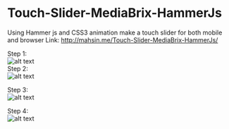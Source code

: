 # Touch-Slider-MediaBrix-HammerJs
Using Hammer js and CSS3 animation make a touch slider for both mobile and browser
Link: http://mahsin.me/Touch-Slider-MediaBrix-HammerJs/

Step 1: <br>
![alt text](http://mahsin-islam.github.io/Touch-Slider-MediaBrix-HammerJs/assets/step1.jpg)
<br>
Step 2: <br>
![alt text](http://mahsin-islam.github.io/Touch-Slider-MediaBrix-HammerJs/assets/step2.jpg)
<br>

Step 3: <br>
![alt text](http://mahsin-islam.github.io/Touch-Slider-MediaBrix-HammerJs/assets/step_3.png)
<br>

Step 4: <br>
![alt text](http://mahsin-islam.github.io/Touch-Slider-MediaBrix-HammerJs/assets/step3.jpg)
<br>
